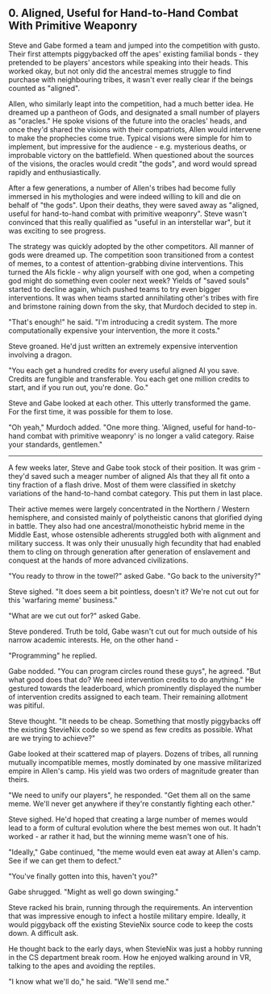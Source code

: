 ## 0. Aligned, Useful for Hand-to-Hand Combat With Primitive Weaponry

Steve and Gabe formed a team and jumped into the competition with gusto. Their first attempts piggybacked off the apes' existing familial bonds - they pretended to be players' ancestors while speaking into their heads. This worked okay, but not only did the ancestral memes struggle to find purchase with neighbouring tribes, it wasn't ever really clear if the beings counted as "aligned".

Allen, who similarly leapt into the competition, had a much better idea. He dreamed up a pantheon of Gods, and designated a small number of players as "oracles." He spoke visions of the future into the oracles' heads, and once they'd shared the visions with their compatriots, Allen would intervene to make the prophecies come true. Typical visions were simple for him to implement, but impressive for the audience - e.g. mysterious deaths, or improbable victory on the battlefield. When questioned about the sources of the visions, the oracles would credit "the gods", and word would spread rapidly and enthusiastically.

After a few generations, a number of Allen's tribes had become fully immersed in his mythologies and were indeed willing to kill and die on behalf of "the gods". Upon their deaths, they were saved away as "aligned, useful for hand-to-hand combat with primitive weaponry". Steve wasn't convinced that this really qualified as "useful in an interstellar war", but it was exciting to see progress.

The strategy was quickly adopted by the other competitors. All manner of gods were dreamed up. The competition soon transitioned from a contest of memes, to a contest of attention-grabbing divine interventions. This turned the AIs fickle - why align yourself with one god, when a competing god might do something even cooler next week? Yields of "saved souls" started to decline again, which pushed teams to try even bigger interventions. It was when teams started annihilating other's tribes with fire and brimstone raining down from the sky, that Murdoch decided to step in.

"That's enough!" he said. "I'm introducing a credit system. The more computationally expensive your intervention, the more it costs."

Steve groaned. He'd just written an extremely expensive intervention involving a dragon.

"You each get a hundred credits for every useful aligned AI you save. Credits are fungible and transferable. You each get one million credits to start, and if you run out, you're done. Go."

Steve and Gabe looked at each other. This utterly transformed the game. For the first time, it was possible for them to lose.

"Oh yeah," Murdoch added. "One more thing. 'Aligned, useful for hand-to-hand combat with primitive weaponry' is no longer a valid category. Raise your standards, gentlemen."

---

A few weeks later, Steve and Gabe took stock of their position. It was grim - they'd saved such a meager number of aligned AIs that they all fit onto a tiny fraction of a flash drive. Most of them were classified in sketchy variations of the hand-to-hand combat category. This put them in last place.

Their active memes were largely concentrated in the Northern / Western hemisphere, and consisted mainly of polytheistic canons that glorified dying in battle. They also had one ancestral/monotheistic hybrid meme in the Middle East, whose ostensible adherents struggled both with alignment and military success. It was only their unusually high fecundity that had enabled them to cling on through generation after generation of enslavement and conquest at the hands of more advanced civilizations.

"You ready to throw in the towel?" asked Gabe. "Go back to the university?"

Steve sighed. "It does seem a bit pointless, doesn't it? We're not cut out for this 'warfaring meme' business."

"What are we cut out for?" asked Gabe.

Steve pondered. Truth be told, Gabe wasn't cut out for much outside of his narrow academic interests. He, on the other hand -

"Programming" he replied.

Gabe nodded. "You can program circles round these guys", he agreed. "But what good does that do? We need intervention credits to do anything." He gestured towards the leaderboard, which prominently displayed the number of intervention credits assigned to each team. Their remaining allotment was pitiful.

Steve thought. "It needs to be cheap. Something that mostly piggybacks off the existing StevieNix code so we spend as few credits as possible. What are we trying to achieve?"

Gabe looked at their scattered map of players. Dozens of tribes, all running mutually incompatible memes, mostly dominated by one massive militarized empire in Allen's camp. His yield was two orders of magnitude greater than theirs.

"We need to unify our players", he responded. "Get them all on the same meme. We'll never get anywhere if they're constantly fighting each other."

Steve sighed. He'd hoped that creating a large number of memes would lead to a form of cultural evolution where the best memes won out. It hadn't worked - ar rather it had, but the winning meme wasn't one of his.

"Ideally," Gabe continued, "the meme would even eat away at Allen's camp. See if we can get them to defect."

"You've finally gotten into this, haven't you?"

Gabe shrugged. "Might as well go down swinging."

Steve racked his brain, running through the requirements. An intervention that was impressive enough to infect a hostile military empire. Ideally, it would piggyback off the existing StevieNix source code to keep the costs down. A difficult ask.

He thought back to the early days, when StevieNix was just a hobby running in the CS department break room. How he enjoyed walking around in VR, talking to the apes and avoiding the reptiles.

"I know what we'll do," he said. "We'll send me."
